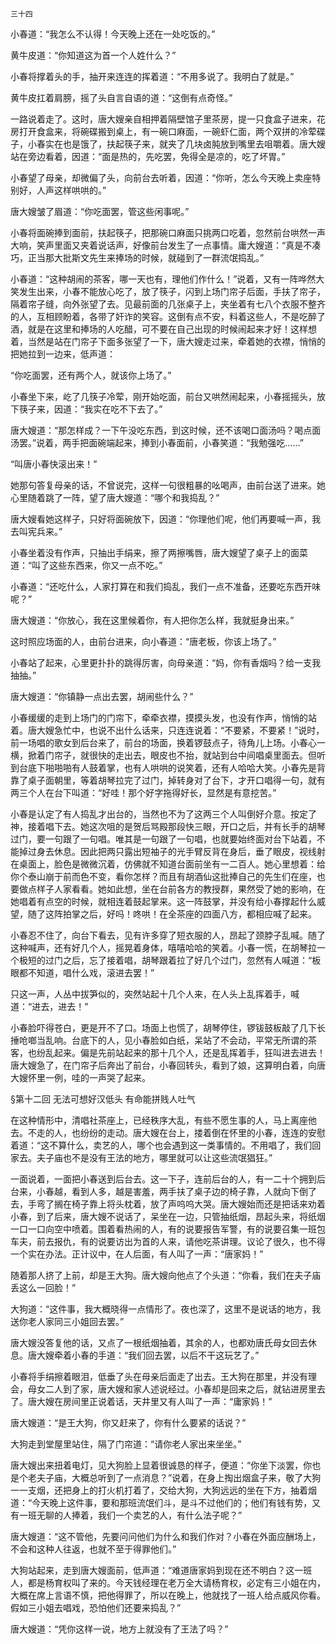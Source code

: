     三十四 

   小春道：“我怎么不认得！今天晚上还在一处吃饭的。”

   黄牛皮道：“你知道这为首一个人姓什么？”

   小春将撑着头的手，抽开来连连的挥着道：“不用多说了。我明白了就是。”

   黄牛皮扛着肩膀，摇了头自言自语的道：“这倒有点奇怪。”

   一路说着走了。这时，唐大嫂亲自相押着隔壁馆子里茶房，提一只食盒子进来，花房打开食盒来，将碗碟搬到桌上，有一碗口麻面，一碗虾仁面，两个双拼的冷荤碟子，小春实在也是饿了，扶起筷子来，就夹了几块卤肫放到嘴里去咀嚼着。唐大嫂站在旁边看着，因道：“面是热的，先吃罢，免得全是凉的，吃了坏胃。”

   小春望了母亲，却微偏了头，向前台去听着，因道：“你听，怎么今天晚上卖座特别好，人声这样哄哄的。”

   唐大嫂皱了眉道：“你吃面罢，管这些闲事呢。”

   小春将面碗捧到面前，扶起筷子，把那碗口麻面只挑两口吃着，忽然前台哄然一声大响，笑声里面又夹着说话声，好像前台发生了一点事情。庸大嫂道：“真是不凑巧，正当那大批斯文先生来捧场的时候，就碰到了一群流氓捣乱。”

   小春道：“这种胡闹的茶客，哪一天也有，理他们作什么！”说着，又有一阵哗然大笑发生出来，小春不能放心吃了，放了筷子，闪到上场门帘子后面，手扶了帘子，隔着帘子缝，向外张望了去。见最前面的几张桌子上，夹坐着有七八个衣服不整齐的人，互相顾盼着，各带了奸诈的笑容。这倒有点不安，料着这些人，不是吃醉了酒，就是在这里和捧场的人吃醋，可不要在自己出现的时候闹起来才好！这样想着，当然是站在门帘子下面多张望了一下，唐大嫂走过来，牵着她的衣襟，悄悄的把她拉到一边来，低声道：

   “你吃面罢，还有两个人，就该你上场了。”

   小春坐下来，屹了几筷子冷荤，刚开始吃面，前台又哄然闹起来，小春摇摇头，放下筷子来，因道：“我实在吃不下去了。”

   唐大嫂道：“那怎样成？一下午没吃东西，到这时候，还不该喝口面汤吗？喝点面汤罢。”说着，两手把面碗端起来，捧到小春面前，小春笑道：“我勉强吃……”

   “叫唐小春快滚出来！”

   她那句答复母亲的话，不曾说完，这样一句很粗暴的吆喝声，由前台送了进来。她心里随着跳了一阵，望了唐大嫂道：“哪个和我捣乱？”

   唐大嫂看她这样子，只好将面碗放下，因道：“你理他们呢，他们再要喊一声，我去叫宪兵来。”

   小春坐着没有作声，只抽出手绢来，擦了两擦嘴唇，唐大嫂望了桌子上的面菜道：“叫了这些东西来，你又一点不吃。”

   小春道：“还吃什么，人家打算在和我们捣乱，我们一点不准备，还要吃东西开味呢？”

   唐大嫂道：“你放心，我在这里候着你，有人把你怎么样，我就挺身出来。”

   这时照应场面的人，由前台进来，向小春道：“唐老板，你该上场了。”

   小春站了起来，心里更扑扑的跳得厉害，向母亲道：“妈，你有香烟吗？给一支我抽抽。”

   唐大嫂道：“你镇静一点出去罢，胡闹些什么？”

   小春缓缓的走到上场门的门帘下，牵牵衣襟，摸摸头发，也没有作声，悄悄的站着。唐大嫂急忙中，也说不出什么话来，只连连说着：“不要紧，不要紧！”说时，前一场唱的歌女到后台来了，前台的场面，换着锣鼓点子，待角儿上场。小春心一横，掀着门帘子，就很快的走出去，眼皮也不抬，就站到台中间唱桌里面去。但听到台底下啪啪啪有人鼓着掌，也有人哄哄的说笑着，还有人哈哈大笑。小春先是背靠了桌子面朝里，等着胡琴拉完了过门，掉转身对了台下，才开口唱得一句，就有两三个人在台下叫道：“好哇！那个好字拖得好长，显然是有意挖苦。”

   小春是认定了有人捣乱才出台的，当然也不为了这两三个人叫倒好介意。按定了神，接着唱下去。她这次咀的是贺后骂殿那段快三眼，开口之后，并有长手的胡琴过门，要一句跟了一句唱。唯其是一句跟了一句唱，也就要始终面对台下站着，不能掉过身去休息。因此把两只露出短袖子的光手臂反背在身后，垂了眼皮，视线射在桌面上，脸色是微微沉着，仿佛就不知道台面前坐有一二百人。她心里想着：给你个泰山崩于前而色不变，看你怎样？而且有胡酒仙这批捧自己的先生们在座，也要做点样子人家看看。她如此想，坐在台前各方的教授群，果然受了她的影响，在她唱着有点空的时候，就相连着鼓起掌来。这一阵鼓掌，并没有给小春撑起什么威望，随了这阵拍掌之后，好吗！咚哄！在全茶座的四面八方，都相应喊了起来。

   小春忍不住了，向台下看去，见有许多穿了短衣服的人，昂起了颈脖子乱喊。随了这种喊声，还有好几个人，摇晃着身体，嘻嘻哈哈的笑着。小春一慌，在胡琴拉一个极短的过门之后，忘了接着唱，胡琴跟着拉了好几个过门，忽然有人喊道：“板眼都不知道，唱什么戏，滚进去罢！”

   只这一声，人丛中拔笋似的，突然站起十几个人来，在人头上乱挥着手，喊道：“进去，进去！”

   小春脸吓得苍白，更是开不了口。场面上也慌了，胡琴停住，锣钹鼓板敲了几下长捶呛啷当乱响。台底下的人，见小春脸如白纸，呆站了不会动，平常无所谓的茶客，也纷乱起来。偏是先前站起来的那十几个人，还是乱挥着手，狂叫进去进去！唐大嫂急了，在门帘子后奔出了前台，小春回转头，看到了娘，这算明白着，向唐大嫂怀里一例，哇的一声哭了起来。

   §第十二回 无法可想好汉低头 有命能拼贱人吐气

   在这种情形中，清唱社茶座上，已经秩序大乱，有些不愿生事的人，马上离座他去。不走的人，也纷纷的走动。唐大嫂在台上，搂着倒在怀里的小春，连连的安慰着道：“这不算什么，卖艺的人，哪个也会遇到这一类事情的。不用唱了，我们回家去。夫子庙也不是没有王法的地方，哪里就可以让这些流氓猖狂。”

   一面说着，一面把小春送到后台去。这一下子，连前后台的人，有一二十个拥到后台来，小春越，看到人多，越是害羞，两手扶了桌子边的椅子靠，人就向下倒了去，手弯了搁在椅子靠上将头枕着，放了声呜呜大哭。唐大嫂始而还是把话来劝着小春，到了后来，唐大嫂不说话了，呆坐在一边，只管抽纸烟，昂起头来，将纸烟一口一口向空中喷着。围着看热闹的人，有的说要报告军警，有的说要召集一班包车夫，前去报仇，有的说要访出为首的人来，请他吃茶讲理。议论了很久，也不得一个实在办法。正计议中，在人后面，有人叫了一声：“唐家妈！”

   随着那人挤了上前，却是王大狗。唐大嫂向他点了个头道：“你看，我们在夫子庙丢这么一回脸！”

   大狗道：“这件事，我大概晓得一点情形了。夜也深了，这里不是说话的地方，我送你老人家同三小姐回去罢。”

   唐大嫂没答复他的话，又点了一根纸烟抽着，其余的人，也都劝唐氏母女回去休息。唐大嫂牵着小春的手道：“我们回去罢，以后不干这玩艺了。”

   小春将手绢擦着眼泪，低垂了头在母亲后面走了出去。王大狗在那里，并没有理会，母女二人到了家，唐大嫂和家人述说经过。小春却是回来之后，就钻进房里去了。唐大嫂在房间里正说着话，天井里又有人叫了一声：“庸家妈！”

   唐大嫂道：“是王大狗，你又赶来了，你有什么要紧的话说？”

   大狗走到堂屋里站住，隔了门帘道：“请你老人家出来坐坐。”

   唐大嫂出来扭着电灯，见大狗脸上显着很诚恳的样子，便道：“你坐下淡罢，你也是个老夫子庙，大概总听到了一点消息？”说着，在身上掏出烟盒子来，敬了大狗一一支烟，还把身上的打火机打着了，交给大狗，大狗远远的坐在下方，抽着烟道：“今天晚上这件事，要和那班流氓们斗，是斗不过他们的；他们有钱有势，又有一班无聊的人捧着，我们一个卖艺的人，有什么法子呢？”

   唐大嫂道：“这不管他，先要问问他们为什么和我们作对？小春在外面应酬场上，不会和这种人往返，也就不至于得罪他们。”

   大狗站起来，走到唐大嫂面前，低声道：“难道唐家妈到现在还不明白？这一班人，都是杨育权叫了来的。今天钱经理在老万全大请杨育权，必定有三小姐在内，大概在席上言语不慎，把他得罪了，所以在晚上，他就找了一班人给点威风你看。假如三小姐去唱戏，恐怕他们还要来捣乱？”

   唐大嫂道：“凭你这样一说，地方上就没有了王法了吗？”

